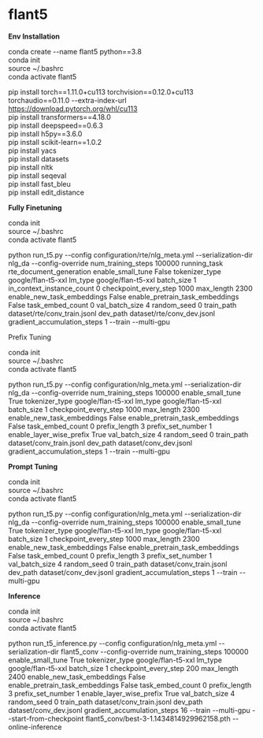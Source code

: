 # flant5

<strong>Env Installation</strong>

conda create --name flant5 python==3.8<br>
conda init<br>
source ~/.bashrc<br>
conda activate flant5<br>


pip install torch==1.11.0+cu113 torchvision==0.12.0+cu113 torchaudio==0.11.0 --extra-index-url https://download.pytorch.org/whl/cu113<br>
pip install transformers==4.18.0<br>
pip install deepspeed==0.6.3<br>
pip install h5py==3.6.0<br>
pip install scikit-learn==1.0.2<br>
pip install yacs<br>
pip install datasets<br>
pip install nltk<br>
pip install seqeval<br>
pip install fast_bleu<br>
pip install edit_distance<br>


<strong>Fully Finetuning</strong>

conda init<br>
source ~/.bashrc<br>
conda activate flant5<br>


python run_t5.py --config configuration/rte/nlg_meta.yml --serialization-dir nlg_da --config-override num_training_steps 100000 running_task rte_document_generation enable_small_tune False tokenizer_type google/flan-t5-xxl lm_type google/flan-t5-xxl batch_size 1 in_context_instance_count 0 checkpoint_every_step 1000 max_length 2300 enable_new_task_embeddings False enable_pretrain_task_embeddings False task_embed_count 0 val_batch_size 4 random_seed 0 train_path dataset/rte/conv_train.jsonl dev_path  dataset/rte/conv_dev.jsonl gradient_accumulation_steps 1 --train --multi-gpu

Prefix Tuning 

conda init<br>
source ~/.bashrc<br>
conda activate flant5<br>



python run_t5.py --config configuration/nlg_meta.yml --serialization-dir nlg_da --config-override num_training_steps 100000 enable_small_tune True tokenizer_type google/flan-t5-xxl lm_type google/flan-t5-xxl batch_size 1  checkpoint_every_step 1000 max_length 2300 enable_new_task_embeddings False enable_pretrain_task_embeddings False task_embed_count 0 prefix_length 3 prefix_set_number 1 enable_layer_wise_prefix True  val_batch_size 4 random_seed 0 train_path dataset/conv_train.jsonl dev_path  dataset/conv_dev.jsonl gradient_accumulation_steps 1 --train --multi-gpu



<strong>Prompt Tuning</strong>

conda init<br>
source ~/.bashrc<br>
conda activate flant5<br>

python run_t5.py --config configuration/nlg_meta.yml --serialization-dir nlg_da --config-override num_training_steps 100000 enable_small_tune True tokenizer_type google/flan-t5-xxl lm_type google/flan-t5-xxl batch_size 1  checkpoint_every_step 1000 max_length 2300 enable_new_task_embeddings False enable_pretrain_task_embeddings False task_embed_count 0 prefix_length 3 prefix_set_number 1   val_batch_size 4 random_seed 0 train_path dataset/conv_train.jsonl dev_path  dataset/conv_dev.jsonl gradient_accumulation_steps 1 --train --multi-gpu


<strong>Inference</strong>

conda init<br>
source ~/.bashrc<br>
conda activate flant5<br>

python run_t5_inference.py --config configuration/nlg_meta.yml --serialization-dir flant5_conv --config-override num_training_steps 100000  enable_small_tune True tokenizer_type google/flan-t5-xxl lm_type google/flan-t5-xxl batch_size 1  checkpoint_every_step 200 max_length 2400 enable_new_task_embeddings False enable_pretrain_task_embeddings False task_embed_count 0 prefix_length 3 prefix_set_number 1 enable_layer_wise_prefix True  val_batch_size 4 random_seed 0 train_path dataset/conv_train.jsonl dev_path  dataset/conv_dev.jsonl gradient_accumulation_steps 16 --train --multi-gpu --start-from-checkpoint flant5_conv/best-3-1.1434814929962158.pth --online-inference

